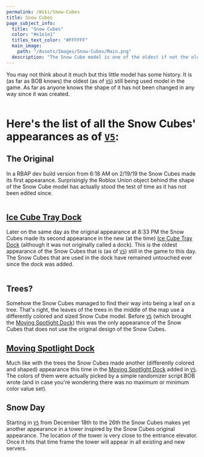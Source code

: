 ```yaml
---
permalink: /Wiki/Snow-Cubes
title: Snow Cubes
page_subject_info:
  title: "Snow Cubes"
  color: "#e1e1e1"
  titles_text_color: "#FFFFFF"
  main_image:
    path: "/Assets/Images/Snow-Cubes/Main.png"
  description: "The Snow Cube model is one of the oldest if not the oldest model (as of [`V5`](/RBAP-Wiki/Posts/Update-Log/5-0-0)) still used in the game to this day"
---
```


You may not think about it much but this little model has some history. It is (as far as BOB knows) the oldest (as of [`V5`](/RBAP-Wiki/Posts/Update-Log/5-0-0)) still being used model in the game. As far as anyone knows the shape of it has not been changed in any way since it was created.

<img class="dock-image" src="/RBAP-Wiki/Assets/Images/Snow-Cubes/Main.png" alt="">

# Here's the list of all the Snow Cubes' appearances as of [`V5`](/RBAP-Wiki/Posts/Update-Log/5-0-0):

## The Original

In a RBAP dev build version from 6:18 AM on 2/19/19 the Snow Cubes made its first appearance. Surprisingly the Roblox Union object behind the shape of the Snow Cube model has actually stood the test of time as it has not been edited since.

<img class="dock-image" src="/RBAP-Wiki/Assets/Images/Snow-Cubes/Original.png" alt="">

## [Ice Cube Tray Dock](/RBAP-Wiki/Wiki/Docks/Ice-Cube-Tray-Dock)

Later on the same day as the original appearance at 8:33 PM the Snow Cubes made its second appearance in the new (at the time) [Ice Cube Tray Dock](/RBAP-Wiki/Wiki/Docks/Ice-Cube-Tray-Dock) (although it was not originally called a dock). This is the oldest appearance of the Snow Cubes that is (as of [`V5`](/RBAP-Wiki/Posts/Update-Log/5-0-0)) still in the game to this day. The Snow Cubes that are used in the dock have remained untouched ever since the dock was added.

<img class="dock-image" src="/RBAP-Wiki/Assets/Images/Snow-Cubes/Ice-Cube-Tray.png" alt="">

## Trees?

Somehow the Snow Cubes managed to find their way into being a leaf on a tree. That's right, the leaves of the trees in the middle of the map use a differently colored and sized Snow Cube model. Before [`V5`](/RBAP-Wiki/Posts/Update-Log/5-0-0) (which brought the [Moving Spotlight Dock](/Wiki/Docks/Moving-Spotlight-Dock)) this was the only appearance of the Snow Cubes that does not use the original design of the Snow Cubes.

## [Moving Spotlight Dock](/Wiki/Docks/Moving-Spotlight-Dock)

Much like with the trees the Snow Cubes made another (differently colored and shaped) appearance this time in the [Moving Spotlight Dock](/Wiki/Docks/Moving-Spotlight-Dock) added in [`V5`](/RBAP-Wiki/Posts/Update-Log/5-0-0). The colors of them were actually picked by a simple randomizer script BOB wrote (and in case you're wondering there was no maximum or minimum color value set).

## Snow Day

Starting in [`V5`](/RBAP-Wiki/Posts/Update-Log/5-0-0) from December 18th to the 26th the Snow Cubes makes yet another appearance in a tower inspired by the Snow Cubes original appearance. The location of the tower is very close to the entrance elevator. Once it hits that time frame the tower will appear in all existing and new servers.

<img class="dock-image" src="/RBAP-Wiki/Assets/Images/Snow-Cubes/Snow-Day.png" alt="">